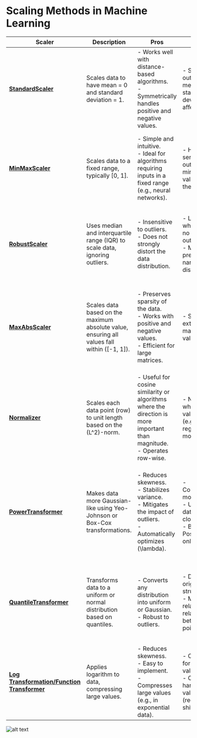 # Scaling Methods in Machine Learning



**Scaler**            | **Description**                                                                                   | **Pros**                                                                                                                                       | **Cons**                                                                                                    | **When to Use**                                                                                                                                                                                                                                                                                                                                                                              |
|------------------------|---------------------------------------------------------------------------------------------------|-----------------------------------------------------------------------------------------------------------------------------------------------|------------------------------------------------------------------------------------------------------------|-----------------------------------------------------------------------------------------------------------------------------------------------------------------------------------------------------------------------------------------------------------------------------------------------------------------------------------------------------------------------------------------------|
| [**StandardScaler**](https://scikit-learn.org/1.5/modules/generated/sklearn.preprocessing.StandardScaler.html)     | Scales data to have mean = 0 and standard deviation = 1.                                          | - Works well with distance-based algorithms.<br>- Symmetrically handles positive and negative values.                                         | - Sensitive to outliers, as mean and standard deviation are affected.                                      | - When data is (approximately) normally distributed.<br>- For SVM, k-NN, PCA, linear regression, and neural networks.                                                                                                                                                                                                                               |
| [**MinMaxScaler**](https://scikit-learn.org/stable/modules/generated/sklearn.preprocessing.MinMaxScaler.html)       | Scales data to a fixed range, typically [0, 1].                                                   | - Simple and intuitive.<br>- Ideal for algorithms requiring inputs in a fixed range (e.g., neural networks).                                  | - Highly sensitive to outliers since min and max values define the range.                                  | - When data needs to be in a fixed range.<br>- For neural networks or algorithms without assumptions about data distribution.                                                                                                                                                                                                                         |
| [**RobustScaler** ](https://scikit-learn.org/1.5/modules/generated/sklearn.preprocessing.RobustScaler.html)      | Uses median and interquartile range (IQR) to scale data, ignoring outliers.                       | - Insensitive to outliers.<br>- Does not strongly distort the data distribution.                                                              | - Less effective when there are no significant outliers.<br>- May be less precise for narrow distributions. | - When data contains significant outliers.<br>- For robust models like decision trees, random forests, or even SVM and PCA.                                                                                                                                                                                                                          |
| [**MaxAbsScaler**](https://scikit-learn.org/1.5/modules/generated/sklearn.preprocessing.MaxAbsScaler.html)       | Scales data based on the maximum absolute value, ensuring all values fall within \([-1, 1]\).     | - Preserves sparsity of the data.<br>- Works with positive and negative values.<br>- Efficient for large matrices.                            | - Sensitive to extreme maximum values.                                                                     | - For sparse data (e.g., text data or large matrices).<br>- When values need to be constrained to \([-1, 1]\).<br>- For linear models or SVM with sparse inputs.                                                                                                                                                                                                                           |
| [**Normalizer**](https://scikit-learn.org/1.5/modules/generated/sklearn.preprocessing.Normalizer.html)        | Scales each data point (row) to unit length based on the \(L^2\)-norm.                            | - Useful for cosine similarity or algorithms where the direction is more important than magnitude.<br>- Operates row-wise.                    | - Not suitable when absolute values matter (e.g., in regression models).                                   | - For text-based data (e.g., TF-IDF).<br>- For k-Means, k-NN, or models where the direction of data points is relevant.                                                                                                                                                                                                                                |
| [**PowerTransformer**](https://scikit-learn.org/1.5/modules/generated/sklearn.preprocessing.PowerTransformer.html)   | Makes data more Gaussian-like using Yeo-Johnson or Box-Cox transformations.                      | - Reduces skewness.<br>- Stabilizes variance.<br>- Mitigates the impact of outliers.<br>- Automatically optimizes \(\lambda\).                 | - Computationally more intensive.<br>- Unsuitable if data is already close to normal.<br>- Box-Cox: Positive values only. | - For heavily skewed data.<br>- For algorithms assuming normal distribution or homogeneous variance (e.g., linear regression, PCA, Gaussian Naive Bayes).                                                                                                                                                                                                                                   |
| [**QuantileTransformer**](https://scikit-learn.org/1.5/modules/generated/sklearn.preprocessing.QuantileTransformer.html) | Transforms data to a uniform or normal distribution based on quantiles.                          | - Converts any distribution into uniform or Gaussian.<br>- Robust to outliers.                                                                | - Destroys original structure.<br>- May distort relative relationships between data points.                 | - When an algorithm requires uniform or normal distributions.<br>- For models sensitive to skewness or heavy-tailed distributions.                                                                                                                                                                                                                   |
| [**Log Transformation/Function Transformer**](https://scikit-learn.org/1.5/modules/generated/sklearn.preprocessing.FunctionTransformer.html) | Applies logarithm to data, compressing large values.                                             | - Reduces skewness.<br>- Easy to implement.<br>- Compresses large values (e.g., in exponential data).                                         | - Only suitable for positive values.<br>- Cannot handle zero values directly (requires shifting first).     | - For data with exponential or multiplicative relationships.<br>- When large values dominate (e.g., income, population data). 




![alt text](image.png)
